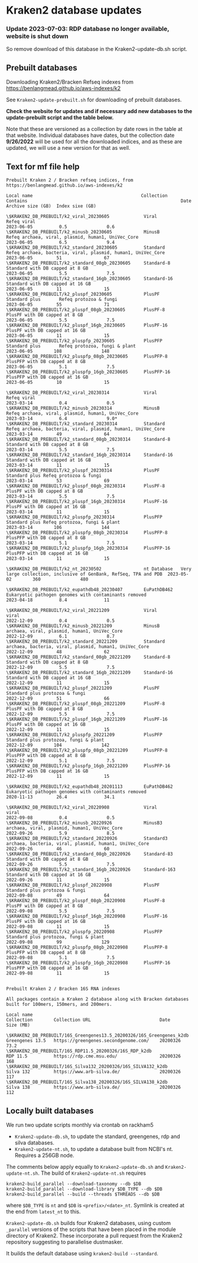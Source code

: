 Kraken2 database updates
========================

### Update 2023-07-03: RDP database no longer available, website is shut down

So remove download of this database in the Kraken2-update-db.sh script.


Prebuilt databases
------------------

Downloading Kraken2/Bracken Refseq indexes from <https://benlangmead.github.io/aws-indexes/k2>

See `Kraken2-update-prebuilt.sh` for downloading of prebuilt databases.

**Check the website for updates and if necessary add new databases to the update-prebuilt script and the table below.**

Note that these are versioned as a collection by date rows in the table at that website. Individual databases have dates, but the collection date **9/26/2022** will be used for all the downloaded indices, and as these are updated, we will use a new version for that as well.


Text for mf file help
---------------------

    Prebuilt Kraken 2 / Bracken refseq indices, from https://benlangmead.github.io/aws-indexes/k2

    Local name                                         Collection    Contains                                                          Date        Archive size (GB)  Index sixe (GB) 

    \$KRAKEN2_DB_PREBUILT/k2_viral_20230605             Viral         Refeq viral                                                       2023-06-05          0.5               0.6
    \$KRAKEN2_DB_PREBUILT/k2_minusb_20230605            MinusB        Refeq archaea, viral, plasmid, human1, UniVec_Core                2023-06-05          6.5               9.4
    \$KRAKEN2_DB_PREBUILT/k2_standard_20230605          Standard      Refeq archaea, bacteria, viral, plasmid, human1, UniVec_Core      2023-06-05         51                67 
    \$KRAKEN2_DB_PREBUILT/k2_standard_08gb_20230605     Standard-8    Standard with DB capped at 8 GB                                   2023-06-05          5.5               7.5
    \$KRAKEN2_DB_PREBUILT/k2_standard_16gb_20230605     Standard-16   Standard with DB capped at 16 GB                                  2023-06-05         11                15
    \$KRAKEN2_DB_PREBUILT/k2_pluspf_20230605            PlusPF        Standard plus       Refeq protozoa & fungi                        2023-06-05         55                71
    \$KRAKEN2_DB_PREBUILT/k2_pluspf_08gb_20230605       PlusPF-8      PlusPF with DB capped at 8 GB                                     2023-06-05          5.5               7.5
    \$KRAKEN2_DB_PREBUILT/k2_pluspf_16gb_20230605       PlusPF-16     PlusPF with DB capped at 16 GB                                    2023-06-05         11                15
    \$KRAKEN2_DB_PREBUILT/k2_pluspfp_20230605           PlusPFP       Standard plus       Refeq protozoa, fungi & plant                 2023-06-05        108               148
    \$KRAKEN2_DB_PREBUILT/k2_pluspfp_08gb_20230605      PlusPFP-8     PlusPFP with DB capped at 8 GB                                    2023-06-05          5.1               7.5
    \$KRAKEN2_DB_PREBUILT/k2_pluspfp_16gb_20230605      PlusPFP-16    PlusPFP with DB capped at 16 GB                                   2023-06-05         10                15

    \$KRAKEN2_DB_PREBUILT/k2_viral_20230314             Viral         Refeq viral                                                       2023-03-14          0.4               0.5
    \$KRAKEN2_DB_PREBUILT/k2_minusb_20230314            MinusB        Refeq archaea, viral, plasmid, human1, UniVec_Core                2023-03-14          6.4               9.0*
    \$KRAKEN2_DB_PREBUILT/k2_standard_20230314          Standard      Refeq archaea, bacteria, viral, plasmid, human1, UniVec_Core      2023-03-14         49                64
    \$KRAKEN2_DB_PREBUILT/k2_standard_08gb_20230314     Standard-8    Standard with DB capped at 8 GB                                   2023-03-14          5.5               7.5
    \$KRAKEN2_DB_PREBUILT/k2_standard_16gb_20230314     Standard-16   Standard with DB capped at 16 GB                                  2023-03-14         11                15
    \$KRAKEN2_DB_PREBUILT/k2_pluspf_20230314            PlusPF        Standard plus Refeq protozoa & fungi                              2023-03-14         53                69
    \$KRAKEN2_DB_PREBUILT/k2_pluspf_08gb_20230314       PlusPF-8      PlusPF with DB capped at 8 GB                                     2023-03-14          5.5               7.5
    \$KRAKEN2_DB_PREBUILT/k2_pluspf_16gb_20230314       PlusPF-16     PlusPF with DB capped at 16 GB                                    2023-03-14         11                15
    \$KRAKEN2_DB_PREBUILT/k2_pluspfp_20230314           PlusPFP       Standard plus Refeq protozoa, fungi & plant                       2023-03-14        106               144
    \$KRAKEN2_DB_PREBUILT/k2_pluspfp_08gb_20230314      PlusPFP-8     PlusPFP with DB capped at 8 GB                                    2023-03-14          5.1               7.5
    \$KRAKEN2_DB_PREBUILT/k2_pluspfp_16gb_20230314      PlusPFP-16    PlusPFP with DB capped at 16 GB                                   2023-03-14         11                15

    \$KRAKEN2_DB_PREBUILT/k2_nt_20230502                nt Database   Very large collection, inclusive of GenBank, RefSeq, TPA and PDB  2023-05-02        360               480

    \$KRAKEN2_DB_PREBUILT/k2_eupathdb48_20230407        EuPathDB462   Eukaryotic pathogen genomes with contaminants removed             2023-04-18          8.4              11

    \$KRAKEN2_DB_PREBUILT/k2_viral_20221209             Viral         viral                                                             2022-12-09          0.4               0.5
    \$KRAKEN2_DB_PREBUILT/k2_minusb_20221209            MinusB        archaea, viral, plasmid, human1, UniVec_Core                      2022-12-09          6.1               8.7
    \$KRAKEN2_DB_PREBUILT/k2_standard_20221209          Standard      archaea, bacteria, viral, plasmid, human1, UniVec_Core            2022-12-09         48                62
    \$KRAKEN2_DB_PREBUILT/k2_standard_08gb_20221209     Standard-8    Standard with DB capped at 8 GB                                   2022-12-09          5.5               7.5
    \$KRAKEN2_DB_PREBUILT/k2_standard_16gb_20221209     Standard-16   Standard with DB capped at 16 GB                                  2022-12-09         11                15
    \$KRAKEN2_DB_PREBUILT/k2_pluspf_20221209            PlusPF        Standard plus protozoa & fungi                                    2022-12-09         51                66
    \$KRAKEN2_DB_PREBUILT/k2_pluspf_08gb_20221209       PlusPF-8      PlusPF with DB capped at 8 GB                                     2022-12-09          5.5               7.5
    \$KRAKEN2_DB_PREBUILT/k2_pluspf_16gb_20221209       PlusPF-16     PlusPF with DB capped at 16 GB                                    2022-12-09         11                15
    \$KRAKEN2_DB_PREBUILT/k2_pluspfp_20221209           PlusPFP       Standard plus protozoa, fungi & plant                             2022-12-09        104               142
    \$KRAKEN2_DB_PREBUILT/k2_pluspfp_08gb_20221209      PlusPFP-8     PlusPFP with DB capped at 8 GB                                    2022-12-09          5.1               7.5
    \$KRAKEN2_DB_PREBUILT/k2_pluspfp_16gb_20221209      PlusPFP-16    PlusPFP with DB capped at 16 GB                                   2022-12-09         11                15

    \$KRAKEN2_DB_PREBUILT/k2_eupathdb48_20201113        EuPathDB462   Eukaryotic pathogen genomes with contaminants removed             2020-11-13         26.4              34.1

    \$KRAKEN2_DB_PREBUILT/k2_viral_20220908             Viral         viral                                                             2022-09-08          0.4               0.5
    \$KRAKEN2_DB_PREBUILT/k2_minusb_20220926            MinusB3       archaea, viral, plasmid, human1, UniVec_Core                      2022-09-26          5.9               8.5
    \$KRAKEN2_DB_PREBUILT/k2_standard_20220926          Standard3     archaea, bacteria, viral, plasmid, human1, UniVec_Core            2022-09-26         46                60
    \$KRAKEN2_DB_PREBUILT/k2_standard_08gb_20220926     Standard-83   Standard with DB capped at 8 GB                                   2022-09-26          5.5               7.5
    \$KRAKEN2_DB_PREBUILT/k2_standard_16gb_20220926     Standard-163  Standard with DB capped at 16 GB                                  2022-09-26         11                15
    \$KRAKEN2_DB_PREBUILT/k2_pluspf_20220908            PlusPF        Standard plus protozoa & fungi                                    2022-09-08         49                64
    \$KRAKEN2_DB_PREBUILT/k2_pluspf_08gb_20220908       PlusPF-8      PlusPF with DB capped at 8 GB                                     2022-09-08          5.5               7.5
    \$KRAKEN2_DB_PREBUILT/k2_pluspf_16gb_20220908       PlusPF-16     PlusPF with DB capped at 16 GB                                    2022-09-08         11                15
    \$KRAKEN2_DB_PREBUILT/k2_pluspfp_20220908           PlusPFP       Standard plus protozoa, fungi & plant                             2022-09-08         99               129
    \$KRAKEN2_DB_PREBUILT/k2_pluspfp_08gb_20220908      PlusPFP-8     PlusPFP with DB capped at 8 GB                                    2022-09-08          5.1               7.5
    \$KRAKEN2_DB_PREBUILT/k2_pluspfp_16gb_20220908      PlusPFP-16    PlusPFP with DB capped at 16 GB                                   2022-09-08         11                15


    Prebuilt Kraken 2 / Bracken 16S RNA indexes

    All packages contain a Kraken 2 database along with Bracken databases built for 100mers, 150mers, and 200mers.

    Local name                                                             Collection        Collection URL                          Date           Size (MB)

    \$KRAKEN2_DB_PREBUILT/16S_Greengenes13.5_20200326/16S_Greengenes_k2db   Greengenes 13.5   https://greengenes.secondgenome.com/    20200326          73.2
    \$KRAKEN2_DB_PREBUILT/16S_RDP11.5_20200326/16S_RDP_k2db                 RDP 11.5          https://rdp.cme.msu.edu/                20200326         168
    \$KRAKEN2_DB_PREBUILT/16S_Silva132_20200326/16S_SILVA132_k2db           Silva 132         https://www.arb-silva.de/               20200326         117
    \$KRAKEN2_DB_PREBUILT/16S_Silva138_20200326/16S_SILVA138_k2db           Silva 138         https://www.arb-silva.de/               20200326         112



Locally built databases
-----------------------

We run two update scripts monthly via crontab on rackham5

* `Kraken2-update-db.sh`, to update the standard, greengenes, rdp and silva databases.
* `Kraken2-update-nt.sh`, to update a database built from NCBI's nt.  Requires a 256GB node.


The comments below apply equally to `Kraken2-update-db.sh` and `Kraken2-update-nt.sh`.
The build of `Kraken2-update-nt.sh` requires 

    kraken2-build_parallel --download-taxonomy --db $DB
    kraken2-build_parallel --download-library $DB_TYPE --db $DB
    kraken2-build_parallel --build --threads $THREADS --db $DB

where `$DB_TYPE` is `nt` and `$DB` is `<prefix>/<date>_nt`.  Symlink is created
at the end from `latest_nt` to this.

`Kraken2-update-db.sh` builds four Kraken2 databases, using custom `_parallel`
versions of the scripts that have been placed in the module directory of
Kraken2.  These incorporate a pull request from the Kraken2 repository
suggesting to parallelise dustmasker.

It builds the default database using `kraken2-build --standard`.

